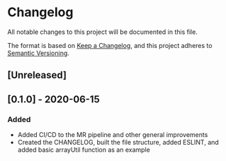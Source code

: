 # Changelog
All notable changes to this project will be documented in this file.

The format is based on [Keep a Changelog](https://keepachangelog.com/en/1.0.0/),
and this project adheres to [Semantic Versioning](https://semver.org/spec/v2.0.0.html).

## [Unreleased]

## [0.1.0] - 2020-06-15
### Added
- Added CI/CD to the MR pipeline and other general improvements
- Created the CHANGELOG, built the file structure, added ESLINT, and added basic arrayUtil function as an example

